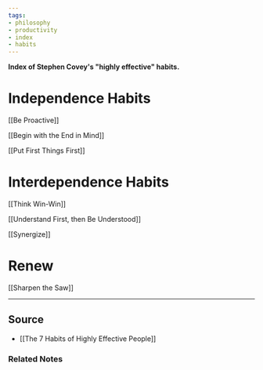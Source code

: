 ```yaml
---
tags:
- philosophy
- productivity
- index
- habits
---
```

**Index of Stephen Covey's "highly effective" habits.**

# Independence Habits

[[Be Proactive]] 

[[Begin with the End in Mind]] 

[[Put First Things First]] 

# Interdependence Habits

[[Think Win-Win]] 

[[Understand First, then Be Understood]] 

[[Synergize]] 

# Renew

[[Sharpen the Saw]] 

---

## Source
- [[The 7 Habits of Highly Effective People]]

### Related Notes